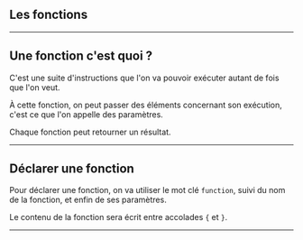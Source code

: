 ## Les fonctions



---



## Une fonction c'est quoi ?
C'est une suite d'instructions que l'on va pouvoir exécuter autant de fois que l'on veut.

À cette fonction, on peut passer des éléments concernant son exécution, c'est ce que l'on appelle des paramètres.

Chaque fonction peut retourner un résultat.



---



## Déclarer une fonction
Pour déclarer une fonction, on va utiliser le mot clé `function`, suivi du nom de la fonction, et enfin de ses paramètres.

Le contenu de la fonction sera écrit entre accolades `{` et `}`.



---
